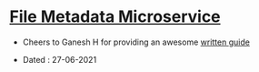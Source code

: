 # [File Metadata Microservice](https://www.freecodecamp.org/learn/apis-and-microservices/apis-and-microservices-projects/file-metadata-microservice)

- Cheers to Ganesh H for providing an awesome [written guide](https://www.notion.so/File-Metadata-Microservice-961a61693f7944808af6bbfa09a32961)

- Dated : 27-06-2021
